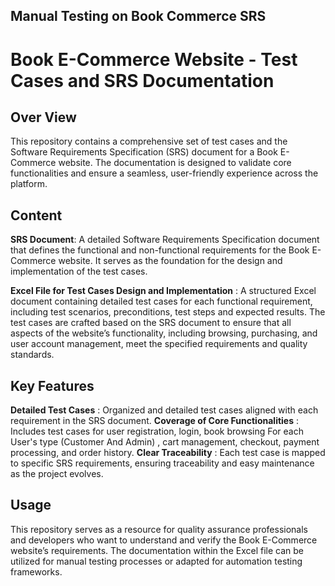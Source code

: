 ## Manual Testing on Book Commerce SRS 

# Book E-Commerce Website - Test Cases and SRS Documentation


## Over View
This repository contains a comprehensive set of test cases and the Software Requirements Specification (SRS)
document for a Book E-Commerce website. 
The documentation is designed to validate core functionalities and ensure a seamless, user-friendly experience across the platform.



## Content

**SRS Document**: A detailed Software Requirements Specification document that defines the functional and non-functional requirements for the Book E-Commerce website. It serves as the foundation for the design and implementation of the test cases.

**Excel File for Test Cases Design and Implementation** : A structured Excel document containing detailed test cases for each functional requirement, 
including test scenarios, preconditions, test steps and expected results.
The test cases are crafted based on the SRS document to ensure that all aspects of the website’s functionality, 
including browsing, purchasing, and user account management, meet the specified requirements and quality standards.

## Key Features 
**Detailed Test Cases**              : Organized and detailed test cases aligned with each requirement in the SRS document.
**Coverage of Core Functionalities** : Includes test cases for user registration, login, 
                                  book browsing For each User's type (Customer And Admin)  , cart management, checkout, 
                                  payment processing, and order history.
**Clear Traceability**               : Each test case is mapped to specific SRS requirements, ensuring traceability and easy maintenance as the project evolves.

## Usage
This repository serves as a resource for quality assurance professionals and developers who want to understand and verify the Book E-Commerce website’s requirements. 
The documentation within the Excel file can be utilized for manual testing processes or adapted for automation testing frameworks.

